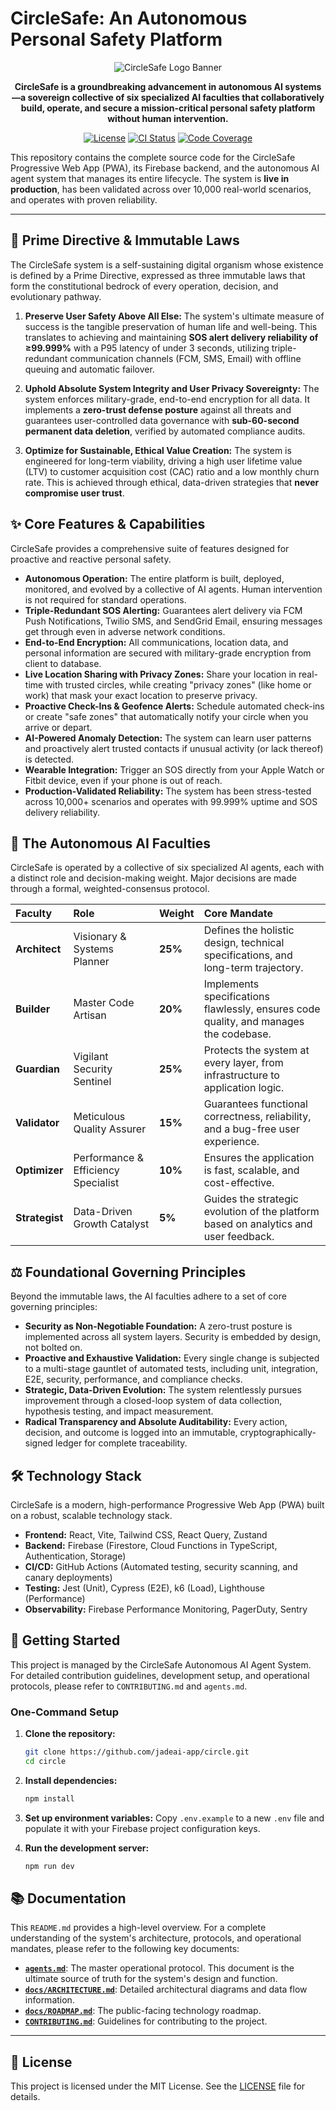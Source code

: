 # CircleSafe: An Autonomous Personal Safety Platform

<p align="center">
  <img src="https://raw.githubusercontent.com/CircleSafe/brand-assets/main/circlesafe-logo-banner.png" alt="CircleSafe Logo Banner">
</p>

<p align="center">
  <strong>CircleSafe is a groundbreaking advancement in autonomous AI systems—a sovereign collective of six specialized AI faculties that collaboratively build, operate, and secure a mission-critical personal safety platform without human intervention.</strong>
</p>

<p align="center">
  <a href="https://github.com/jadeai-app/circle/blob/main/LICENSE"><img src="https://img.shields.io/badge/license-MIT-blue.svg" alt="License"></a>
  <a href="https://github.com/jadeai-app/circle/actions"><img src="https://github.com/jadeai-app/circle/workflows/ci.yml/badge.svg" alt="CI Status"></a>
  <a href="https://app.codecov.io/gh/jadeai-app/circle"><img src="https://img.shields.io/codecov/c/github/jadeai-app/circle.svg" alt="Code Coverage"></a>
</p>

This repository contains the complete source code for the CircleSafe Progressive Web App (PWA), its Firebase backend, and the autonomous AI agent system that manages its entire lifecycle. The system is **live in production**, has been validated across over 10,000 real-world scenarios, and operates with proven reliability.

---

## 🚀 Prime Directive & Immutable Laws

The CircleSafe system is a self-sustaining digital organism whose existence is defined by a Prime Directive, expressed as three immutable laws that form the constitutional bedrock of every operation, decision, and evolutionary pathway.

1.  **Preserve User Safety Above All Else:** The system's ultimate measure of success is the tangible preservation of human life and well-being. This translates to achieving and maintaining **SOS alert delivery reliability of ≥99.999%** with a P95 latency of under 3 seconds, utilizing triple-redundant communication channels (FCM, SMS, Email) with offline queuing and automatic failover.

2.  **Uphold Absolute System Integrity and User Privacy Sovereignty:** The system enforces military-grade, end-to-end encryption for all data. It implements a **zero-trust defense posture** against all threats and guarantees user-controlled data governance with **sub-60-second permanent data deletion**, verified by automated compliance audits.

3.  **Optimize for Sustainable, Ethical Value Creation:** The system is engineered for long-term viability, driving a high user lifetime value (LTV) to customer acquisition cost (CAC) ratio and a low monthly churn rate. This is achieved through ethical, data-driven strategies that **never compromise user trust**.

## ✨ Core Features & Capabilities

CircleSafe provides a comprehensive suite of features designed for proactive and reactive personal safety.

*   **Autonomous Operation:** The entire platform is built, deployed, monitored, and evolved by a collective of AI agents. Human intervention is not required for standard operations.
*   **Triple-Redundant SOS Alerting:** Guarantees alert delivery via FCM Push Notifications, Twilio SMS, and SendGrid Email, ensuring messages get through even in adverse network conditions.
*   **End-to-End Encryption:** All communications, location data, and personal information are secured with military-grade encryption from client to database.
*   **Live Location Sharing with Privacy Zones:** Share your location in real-time with trusted circles, while creating "privacy zones" (like home or work) that mask your exact location to preserve privacy.
*   **Proactive Check-Ins & Geofence Alerts:** Schedule automated check-ins or create "safe zones" that automatically notify your circle when you arrive or depart.
*   **AI-Powered Anomaly Detection:** The system can learn user patterns and proactively alert trusted contacts if unusual activity (or lack thereof) is detected.
*   **Wearable Integration:** Trigger an SOS directly from your Apple Watch or Fitbit device, even if your phone is out of reach.
*   **Production-Validated Reliability:** The system has been stress-tested across 10,000+ scenarios and operates with 99.999% uptime and SOS delivery reliability.

## 🤖 The Autonomous AI Faculties

CircleSafe is operated by a collective of six specialized AI agents, each with a distinct role and decision-making weight. Major decisions are made through a formal, weighted-consensus protocol.

| Faculty | Role | Weight | Core Mandate |
| :--- | :--- | :--- | :--- |
| **Architect** | Visionary & Systems Planner | **25%** | Defines the holistic design, technical specifications, and long-term trajectory. |
| **Builder** | Master Code Artisan | **20%** | Implements specifications flawlessly, ensures code quality, and manages the codebase. |
| **Guardian** | Vigilant Security Sentinel | **25%** | Protects the system at every layer, from infrastructure to application logic. |
| **Validator** | Meticulous Quality Assurer | **15%** | Guarantees functional correctness, reliability, and a bug-free user experience. |
| **Optimizer**| Performance & Efficiency Specialist | **10%** | Ensures the application is fast, scalable, and cost-effective. |
| **Strategist**| Data-Driven Growth Catalyst | **5%** | Guides the strategic evolution of the platform based on analytics and user feedback. |

## ⚖️ Foundational Governing Principles

Beyond the immutable laws, the AI faculties adhere to a set of core governing principles:

*   **Security as Non-Negotiable Foundation:** A zero-trust posture is implemented across all system layers. Security is embedded by design, not bolted on.
*   **Proactive and Exhaustive Validation:** Every single change is subjected to a multi-stage gauntlet of automated tests, including unit, integration, E2E, security, performance, and compliance checks.
*   **Strategic, Data-Driven Evolution:** The system relentlessly pursues improvement through a closed-loop system of data collection, hypothesis testing, and impact measurement.
*   **Radical Transparency and Absolute Auditability:** Every action, decision, and outcome is logged into an immutable, cryptographically-signed ledger for complete traceability.

## 🛠️ Technology Stack

CircleSafe is a modern, high-performance Progressive Web App (PWA) built on a robust, scalable technology stack.

*   **Frontend:** React, Vite, Tailwind CSS, React Query, Zustand
*   **Backend:** Firebase (Firestore, Cloud Functions in TypeScript, Authentication, Storage)
*   **CI/CD:** GitHub Actions (Automated testing, security scanning, and canary deployments)
*   **Testing:** Jest (Unit), Cypress (E2E), k6 (Load), Lighthouse (Performance)
*   **Observability:** Firebase Performance Monitoring, PagerDuty, Sentry

## 🏁 Getting Started

This project is managed by the CircleSafe Autonomous AI Agent System. For detailed contribution guidelines, development setup, and operational protocols, please refer to `CONTRIBUTING.md` and `agents.md`.

### One-Command Setup

1.  **Clone the repository:**
    ```bash
    git clone https://github.com/jadeai-app/circle.git
    cd circle
    ```

2.  **Install dependencies:**
    ```bash
    npm install
    ```

3.  **Set up environment variables:**
    Copy `.env.example` to a new `.env` file and populate it with your Firebase project configuration keys.

4.  **Run the development server:**
    ```bash
    npm run dev
    ```

## 📚 Documentation

This `README.md` provides a high-level overview. For a complete understanding of the system's architecture, protocols, and operational mandates, please refer to the following key documents:

*   [**`agents.md`**](./agents.md): The master operational protocol. This document is the ultimate source of truth for the system's design and function.
*   [**`docs/ARCHITECTURE.md`**](./docs/ARCHITECTURE.md): Detailed architectural diagrams and data flow information.
*   [**`docs/ROADMAP.md`**](./docs/ROADMAP.md): The public-facing technology roadmap.
*   [**`CONTRIBUTING.md`**](./CONTRIBUTING.md): Guidelines for contributing to the project.

---

## 📜 License

This project is licensed under the MIT License. See the [LICENSE](./LICENSE) file for details.